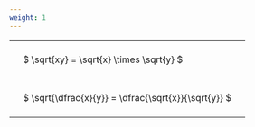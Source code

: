 ```yaml
---
weight: 1
---
```


<style type="text/css">
#T_a7bd1 th.col_heading {
  text-align: left;
  font-size: 1em;
}
#T_a7bd1 td {
  text-align: left;
  font-size: 1em;
  padding: 1.5em;
}
</style>
<table id="T_a7bd1">
  <thead>
  </thead>
  <tbody>
    <tr>
      <td id="T_a7bd1_row0_col0" class="data row0 col0" >$ \sqrt{xy} = \sqrt{x} \times \sqrt{y} $</td>
    </tr>
    <tr>
      <td id="T_a7bd1_row1_col0" class="data row1 col0" >$ \sqrt{\dfrac{x}{y}} = \dfrac{\sqrt{x}}{\sqrt{y}} $</td>
    </tr>
  </tbody>
</table>
